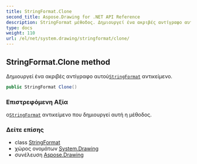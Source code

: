```yaml
---
title: StringFormat.Clone
second_title: Aspose.Drawing for .NET API Reference
description: StringFormat μέθοδος. Δημιουργεί ένα ακριβές αντίγραφο αυτούStringFormat αντικείμενο.
type: docs
weight: 110
url: /el/net/system.drawing/stringformat/clone/
---
```

## StringFormat.Clone method

Δημιουργεί ένα ακριβές αντίγραφο αυτού[`StringFormat`](../) αντικείμενο.

```csharp
public StringFormat Clone()
```

### Επιστρεφόμενη Αξία

ο[`StringFormat`](../) αντικείμενο που δημιουργεί αυτή η μέθοδος.

### Δείτε επίσης

* class [StringFormat](../)
* χώρος ονομάτων [System.Drawing](../../stringformat/)
* συνέλευση [Aspose.Drawing](../../../)


